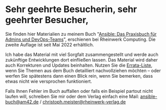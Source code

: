 # Sehr geehrte Besucherin, sehr geehrter Besucher,

Sie finden hier Materialien zu meinem Buch
"[Ansible: Das Praxisbuch für Admins und DevOps-Teams](https://www.rheinwerk-verlag.de/ansible-das-praxisbuch-fuer-administratoren-und-devops-teams/)",
erschienen bei Rheinwerk Computing.
Die zweite Auflage ist seit Mai 2022 erhältlich.

Ich habe das Material mit viel Sorgfalt zusammengestellt und werde auch
zukünftige Entwicklungen dort einfließen lassen. Das Material wird daher
auch Korrekturen und Updates beinhalten. Nutzen Sie die
[Errata-Liste](ERRATA_2.md),
wenn Sie Themen aus dem Buch detailliert nachvollziehen möchten &ndash; oder
werfen Sie spätestens dann einen Blick rein, wenn Sie bemerken, dass
etwas nicht wie versprochen funktioniert.

Falls Ihnen Fehler im Buch auffallen oder falls ein Beispiel partout
nicht laufen will, schreiben Sie mir oder dem Verlag einfach eine Mail:
[ansible-buch@am42.de](mailto:ansible-buch@am42.de) / [christoph.meister@rheinwerk-verlag.de](mailto:christoph.meister@rheinwerk-verlag.de)


